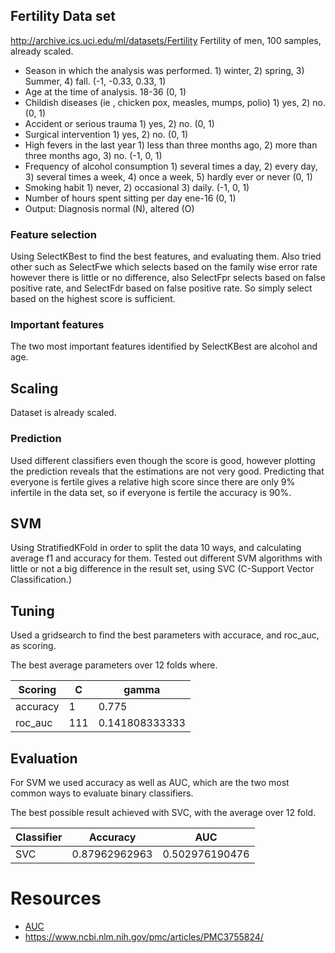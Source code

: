 ## Fertility Data set
http://archive.ics.uci.edu/ml/datasets/Fertility
Fertility of men, 100 samples, already scaled.

- Season in which the analysis was performed. 1) winter, 2) spring, 3) Summer, 4) fall. (-1, -0.33, 0.33, 1)
- Age at the time of analysis. 18-36 (0, 1)
- Childish diseases (ie , chicken pox, measles, mumps, polio) 1) yes, 2) no. (0, 1)
- Accident or serious trauma 1) yes, 2) no. (0, 1)
- Surgical intervention 1) yes, 2) no. (0, 1)
- High fevers in the last year 1) less than three months ago, 2) more than three months ago, 3) no. (-1, 0, 1)
- Frequency of alcohol consumption 1) several times a day, 2) every day, 3) several times a week, 4) once a week, 5) hardly ever or never (0, 1)
- Smoking habit 1) never, 2) occasional 3) daily. (-1, 0, 1)
- Number of hours spent sitting per day ene-16 (0, 1)
- Output: Diagnosis normal (N), altered (O)


### Feature selection
Using SelectKBest to find the best features, and evaluating them.
Also tried other such as SelectFwe which selects based on the family wise error rate however there is little or no difference, also SelectFpr selects based on false positive rate, and SelectFdr based on false positive rate. So simply select based on the highest score is sufficient.

### Important features
The two most important features identified by SelectKBest are alcohol and age.

## Scaling
Dataset is already scaled.

### Prediction
Used different classifiers even though the score is good, however plotting the prediction reveals that the estimations are not very good. Predicting that everyone is fertile gives a relative high score since there are only 9% infertile in the data set, so if everyone is fertile the accuracy is 90%.  

## SVM
Using StratifiedKFold in order to split the data 10 ways, and calculating average f1 and accuracy for them.
Tested out different SVM algorithms with little or not a big difference in the result set, using SVC (C-Support Vector Classification.)

## Tuning
Used a gridsearch to find the best parameters with accurace, and roc_auc, as scoring.

The best average parameters over 12 folds where.

| Scoring       | C             | gamma           |
| ------------- | ------------- | --------------- |
| accuracy      | 1             | 0.775  |
| roc_auc       | 111           | 0.141808333333  |


## Evaluation
For SVM we used accuracy as well as AUC, which are the two most common ways to evaluate binary classifiers.

The best possible result achieved with SVC, with the average over 12 fold.

| Classifier    | Accuracy      | AUC             |
| ------------- | ------------- | --------------- |
| SVC           | 0.87962962963 | 0.502976190476  |


# Resources
- [AUC](https://en.wikipedia.org/wiki/Receiver_operating_characteristic)
- https://www.ncbi.nlm.nih.gov/pmc/articles/PMC3755824/
